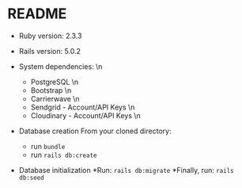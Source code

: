 # README

* Ruby version:
  2.3.3
 
* Rails version: 
  5.0.2  

* System dependencies: \n
  * PostgreSQL \n
  * Bootstrap \n
  * Carrierwave \n
  * Sendgrid - Account/API Keys \n
  * Cloudinary - Account/API Keys \n

* Database creation
  From your cloned directory:
  * run `bundle` 
  * run `rails db:create`
 
 * Database initialization
    *Run: `rails db:migrate`
    *Finally, run: `rails db:seed`
